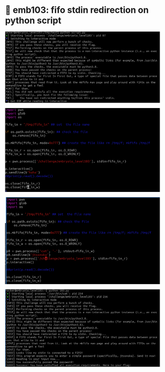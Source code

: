 # 🔴 emb103: fifo stdin redirection on python script

![I need to redirect fifo named pipe to stdin of challenge in python](<../.gitbook/assets/image (27).png>)

![fifo in r for stdin, fifo in w for stdout](<../.gitbook/assets/image (52) (1).png>)

![I should use cat and cat's stdout(writable) to send password to stdin of challenge](<../.gitbook/assets/image (187).png>)

![](<../.gitbook/assets/image (243).png>)
